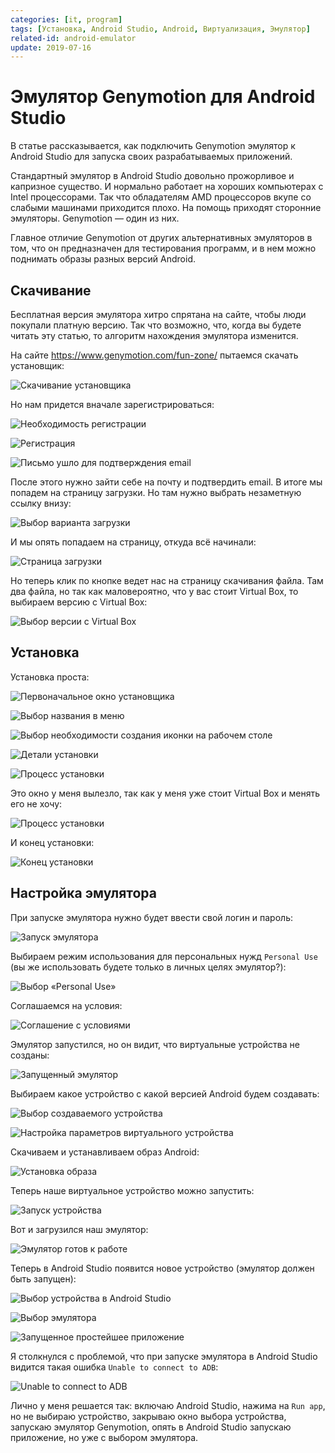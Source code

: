 ```yaml
---
categories: [it, program]
tags: [Установка, Android Studio, Android, Виртуализация, Эмулятор]
related-id: android-emulator
update: 2019-07-16
---
```


# Эмулятор Genymotion для Android Studio

В статье рассказывается, как подключить Genymotion эмулятор к Android Studio для запуска своих разрабатываемых приложений.

Стандартный эмулятор в Android Studio довольно прожорливое и капризное существо. И нормально работает на хороших компьютерах с Intel процессорами. Так что обладателям AMD процессоров вкупе со слабыми машинами приходится плохо. На помощь приходят сторонние эмуляторы. Genymotion — один из них.

Главное отличие Genymotion от других альтернативных эмуляторов в том, что он предназначен для тестирования программ, и в нем можно поднимать образы разных версий Android.

## Скачивание

Бесплатная версия эмулятора хитро спрятана на сайте, чтобы люди покупали платную версию. Так что возможно, что, когда вы будете читать эту статью, то алгоритм нахождения эмулятора изменится.

На сайте <https://www.genymotion.com/fun-zone/> пытаемся скачать установщик:

![Скачивание установщика](img/download_01.png)

Но нам придется вначале зарегистрироваться:

![Необходимость регистрации](img/download_02.png)

![Регистрация](img/download_03.png)

![Письмо ушло для подтверждения email](img/download_04.png)

После этого нужно зайти себе на почту и подтвердить email. В итоге мы попадем на страницу загрузки. Но там нужно выбрать незаметную ссылку внизу:

![Выбор варианта загрузки](img/download_05.png)

И мы опять попадаем на страницу, откуда всё начинали:

![Страница загрузки](img/download_06.png)

Но теперь клик по кнопке ведет нас на страницу скачивания файла. Там два файла, но так как маловероятно, что у вас стоит Virtual Box, то выбираем версию с Virtual Box:

![Выбор версии с Virtual Box](img/download_07.png)

## Установка

Установка проста:

![Первоначальное окно установщика](img/install_01.png)

![Выбор названия в меню](img/install_02.png)

![Выбор необходимости создания иконки на рабочем столе](img/install_03.png)

![Детали установки](img/install_04.png)

![Процесс установки](img/install_05.png)

Это окно у меня вылезло, так как у меня уже стоит Virtual Box и менять его не хочу:

![Процесс установки](img/install_06.png)

И конец установки:

![Конец установки](img/install_07.png)

## Настройка эмулятора

При запуске эмулятора нужно будет ввести свой логин и пароль:

![Запуск эмулятора](img/install_08.png)

Выбираем режим использования для персональных нужд `Personal Use` (вы же использовать будете только в личных целях эмулятор?):

![Выбор «Personal Use»](img/install_09.png)

Соглашаемся на условия:

![Соглашение с условиями](img/install_10.png)

Эмулятор запустился, но он видит, что виртуальные устройства не созданы:

![Запущенный эмулятор](img/install_11.png)

Выбираем какое устройство с какой версией Android будем создавать:

![Выбор создаваемого устройства](img/install_12.png)

![Настройка параметров виртуального устройства](img/install_13.png)

Скачиваем и устанавливаем образ Android:

![Установка образа](img/install_14.png)

Теперь наше виртуальное устройство можно запустить:

![Запуск устройства](img/install_15.png)

Вот и загрузился наш эмулятор:

![Эмулятор готов к работе](img/genymotion.png)

Теперь в Android Studio появится новое устройство (эмулятор должен быть запущен):

![Выбор устройства в Android Studio](img/run_01.png)

![Выбор эмулятора](img/run_02.png)

![Запущенное простейшее приложение](img/run_03.png)

Я столкнулся с проблемой, что при запуске эмулятора в Android Studio видится такая ошибка `Unable to connect to ADB`:

![Unable to connect to ADB](img/error.png)

Лично у меня решается так: включаю Android Studio, нажима на `Run app`, но не выбираю устройство, закрываю окно выбора устройства, запускаю эмулятор Genymotion, опять в Android Studio запускаю приложение, но уже с выбором эмулятора.

